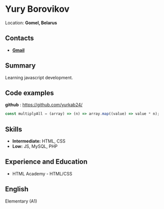# **Yury Borovikov**

Location: **Gomel, Belarus**

## Contacts
- **[Gmail](mailto:yurkab24rs@gmail.com)**<br>

## **Summary**
Learning javascript development.

## Code examples
**github** : https://github.com/yurkab24/
```javascript
const multiplyAll = (array) => (n) => array.map((value) => value * n);
```

## **Skills**
- **Intermediate:** HTML, CSS
- **Low:** JS, MySQL, PHP

## Experience and Education
- HTML Academy - HTML/CSS

## English
Elementary (A1)